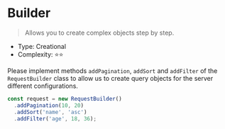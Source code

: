 # Builder

> Allows you to create complex objects step by step.

- Type: Creational
- Complexity: ⭐⭐

Please implement methods `addPagination`, `addSort` and `addFilter`
of the `RequestBuilder` class to allow us to create query objects for the server
different configurations.

```js
const request = new RequestBuilder()
  .addPagination(10, 20)
  .addSort('name', 'asc')
  .addFilter('age', 18, 36);
```
